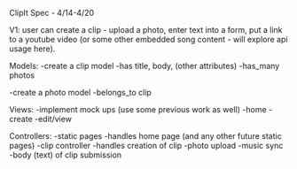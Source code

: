 ClipIt Spec - 4/14-4/20

V1: user can create a clip - upload a photo, enter text into a form, put a link to a youtube video (or some other embedded song content - will explore api usage here).


Models:
-create a clip model
  -has title, body, (other attributes)
  -has_many photos

-create a photo model
  -belongs_to clip

Views:
-implement mock ups (use some previous work as well)
  -home
  -create
  -edit/view

Controllers:
-static pages
  -handles home page (and any other future static pages)
-clip controller
  -handles creation of clip
    -photo upload
    -music sync
    -body (text) of clip submission
